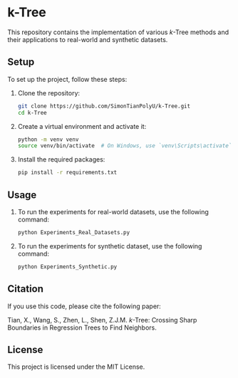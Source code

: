 # k-Tree

This repository contains the implementation of various $k$-Tree methods and their applications to real-world and synthetic datasets. 


## Setup

To set up the project, follow these steps:

1. Clone the repository:

   ```sh
   git clone https://github.com/SimonTianPolyU/k-Tree.git
   cd k-Tree

2. Create a virtual environment and activate it:
   ```sh
   python -m venv venv
   source venv/bin/activate  # On Windows, use `venv\Scripts\activate`

3. Install the required packages:
   ```sh
   pip install -r requirements.txt

## Usage
1. To run the experiments for real-world datasets, use the following command:
   ```sh
   python Experiments_Real_Datasets.py

2. To run the experiments for synthetic dataset, use the following command:
   ```sh
   python Experiments_Synthetic.py

## Citation
If you use this code, please cite the following paper:

Tian, X., Wang, S., Zhen, L., Shen, Z.J.M. $k$-Tree: Crossing Sharp Boundaries in Regression Trees to Find Neighbors.

## License
This project is licensed under the MIT License.
